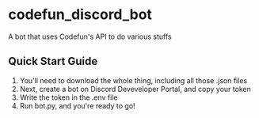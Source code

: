 # codefun_discord_bot
A bot that uses Codefun's API to do various stuffs

## Quick Start Guide
1. You'll need to download the whole thing, including all those .json files
2. Next, create a bot on Discord Deveveloper Portal, and copy your token
3. Write the token in the .env file
4. Run bot.py, and you're ready to go!

